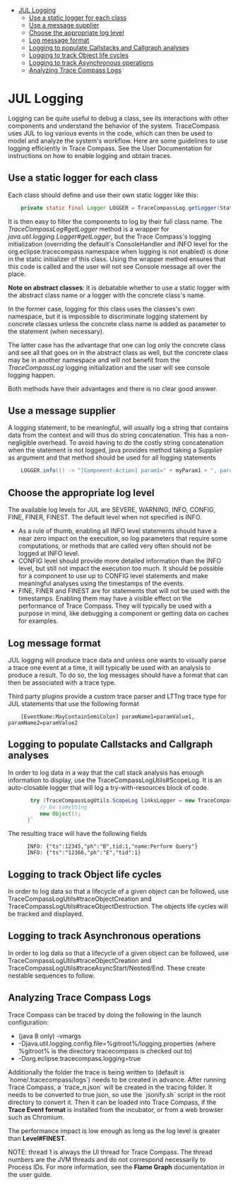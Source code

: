 <!--TOC-->

- [JUL Logging](#jul-logging)
  - [Use a static logger for each class](#use-a-static-logger-for-each-class)
  - [Use a message supplier](#use-a-message-supplier)
  - [Choose the appropriate log level](#choose-the-appropriate-log-level)
  - [Log message format](#log-message-format)
  - [Logging to populate Callstacks and Callgraph analyses](#logging-to-populate-callstacks-and-callgraph-analyses)
  - [Logging to track Object life cycles](#logging-to-track-object-life-cycles)
  - [Logging to track Asynchronous operations](#logging-to-track-asynchronous-operations)
  - [Analyzing Trace Compass Logs](#analyzing-trace-compass-logs)

<!--TOC-->

# JUL Logging

Logging can be quite useful to debug a class, see its interactions with
other components and understand the behavior of the system. TraceCompass
uses JUL to log various events in the code, which can then be used to
model and analyze the system's workflow. Here are some guidelines to use
logging efficiently in Trace Compass. See the User Documentation for
instructions on how to enable logging and obtain traces.

## Use a static logger for each class

Each class should define and use their own static logger like this:

```java
    private static final Logger LOGGER = TraceCompassLog.getLogger(StateSystem.class);
```

It is then easy to filter the components to log by their full class
name. The *TraceCompassLog#getLogger* method is a wrapper for
*java.util.logging.Logger#getLogger*, but the Trace Compass's logging
initialization (overriding the default's ConsoleHandler and INFO level
for the org.eclipse.tracecompass namespace when logging is not enabled)
is done in the static initializer of this class. Using the wrapper
method ensures that this code is called and the user will not see
Console message all over the place.

**Note on abstract classes**: It is debatable whether to use a static
logger with the abstract class name or a logger with the concrete
class's name.

In the former case, logging for this class uses the classes's own
namespace, but it is impossible to discriminate logging statement by
concrete classes unless the concrete class name is added as parameter to
the statement (when necessary).

The latter case has the advantage that one can log only the concrete
class and see all that goes on in the abstract class as well, but the
concrete class may be in another namespace and will not benefit from the
*TraceCompassLog* logging initialization and the user will see console
logging happen.

Both methods have their advantages and there is no clear good answer.

## Use a message supplier

A logging statement, to be meaningful, will usually log a string that
contains data from the context and will thus do string concatenation.
This has a non-negligible overhead. To avoid having to do the costly
string concatenation when the statement is not logged, java provides
method taking a *Supplier<String>* as argument and that method should be
used for all logging statements

```java
    LOGGER.info(() -> "[Component:Action] param1=" + myParam1 + ", param2=" + myParam2);
```

## Choose the appropriate log level

The available log levels for JUL are SEVERE, WARNING, INFO, CONFIG,
FINE, FINER, FINEST. The default level when not specified is INFO.

- As a rule of thumb, enabling all INFO level statements should have a
  near zero impact on the execution, so log parameters that require some
  computations, or methods that are called very often should not be
  logged at INFO level.
- CONFIG level should provide more detailed information than the INFO
  level, but still not impact the execution too much. It should be
  possible for a component to use up to CONFIG level statements and make
  meaningful analyses using the timestamps of the events.
- FINE, FINER and FINEST are for statements that will not be used with
  the timestamps. Enabling them may have a visible effect on the
  performance of Trace Compass. They will typically be used with a
  purpose in mind, like debugging a component or getting data on caches
  for examples.

## Log message format

JUL logging will produce trace data and unless one wants to visually
parse a trace one event at a time, it will typically be used with an
analysis to produce a result. To do so, the log messages should have a
format that can then be associated with a trace type.

Third party plugins provide a custom trace parser and LTTng trace type
for JUL statements that use the following format

```
    [EventName:MayContainSemiColon] paramName1=paramValue1, paramName2=paramValue2
```

## Logging to populate Callstacks and Callgraph analyses

In order to log data in a way that the call stack analysis has enough
information to display, use the TraceCompassLogUtils#ScopeLog. It is an
auto-closable logger that will log a try-with-resources block of code.

```java
       try (TraceCompassLogUtils.ScopeLog linksLogger = new TraceCompassLogUtils.ScopeLog(LOGGER, Level.CONFIG, "Perform Query")) { //$NON-NLS-1$
          // Do something
          new Object();
      }`
```

The resulting trace will have the following fields

```
      INFO: {"ts":12345,"ph":"B",tid:1,"name:Perform Query"}
      INFO: {"ts":"12366,"ph":"E","tid":1}
```

## Logging to track Object life cycles

In order to log data so that a lifecycle of a given object can be
followed, use TraceCompassLogUtils#traceObjectCreation and
TraceCompassLogUtils#traceObjectDestruction. The objects life cycles
will be tracked and displayed.

## Logging to track Asynchronous operations

In order to log data so that a lifecycle of a given object can be
followed, use TraceCompassLogUtils#traceObjectCreation and
TraceCompassLogUtils#traceAsyncStart/Nested/End. These create nestable
sequences to follow.

## Analyzing Trace Compass Logs

Trace Compass can be traced by doing the following in the launch
configuration:

- (java 8 only) -vmargs
- -Djava.util.logging.config.file=%gitroot%/logging.properties (where
  %gitroot% is the directory tracecompass is checked out to)
- -Dorg.eclipse.tracecompass.logging=true

Additionally the folder the trace is being written to (default is
\`home/.tracecompass/logs\`) needs to be created in advance. After
running Trace Compass, a \`trace_n.json\` will be created in the tracing
folder. It needs to be converted to true json, so use the \`jsonify.sh\`
script in the root directory to convert it. Then it can be loaded into
Trace Compass, if the **Trace Event format** is installed from the
incubator, or from a web browser such as Chromium.

The performance impact is low enough as long as the log level is greater
than **Level#FINEST**.

NOTE: thread 1 is always the UI thread for Trace Compass. The thread
numbers are the JVM threads and do not correspond necessarily to Process
IDs. For more information, see the **Flame Graph** documentation in the
user guide.
